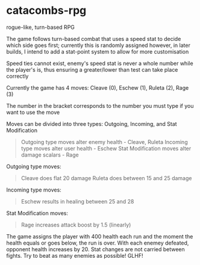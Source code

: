 # catacombs-rpg
rogue-like, turn-based RPG

The game follows turn-based combat that uses a speed stat to decide which side goes first; currently this is randomly assigned however, in later builds, I intend to add a stat-point system to allow for more customisation

Speed ties cannot exist, enemy's speed stat is never a whole number while the player's is, thus ensuring a greater/lower than test can take place correctly


Currently the game has 4 moves: Cleave (0), Eschew (1), Ruleta (2), Rage (3)

The number in the bracket corresponds to the number you must type if you want to use the move


Moves can be divided into three types: Outgoing, Incoming, and Stat Modification

> Outgoing type moves alter enemy health - Cleave, Ruleta
> Incoming type moves alter user health - Eschew
> Stat Modification moves alter damage scalars - Rage


Outgoing type moves:
> Cleave does flat 20 damage
> Ruleta does between 15 and 25 damage


Incoming type moves: 
> Eschew results in healing between 25 and 28


Stat Modification moves:
> Rage increases attack boost by 1.5 (linearly)


The game assigns the player with 400 health each run and the moment the health equals or goes below, the run is over. With each enemey defeated, opponent health increases by 20. Stat changes are not carried between fights. Try to beat as many enemies as possible! 
GLHF!
